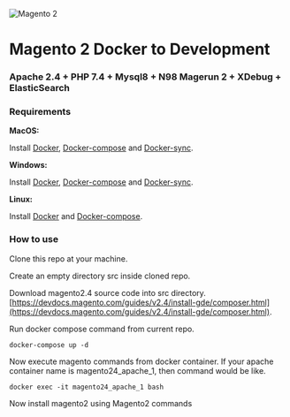 ![Magento 2](https://cdn.rawgit.com/rafaelstz/magento2-snippets-visualstudio/master/images/icon.png)

#  Magento 2 Docker to Development

### Apache 2.4 + PHP 7.4 + Mysql8 + N98 Magerun 2 + XDebug + ElasticSearch

### Requirements

**MacOS:**

Install [Docker](https://docs.docker.com/docker-for-mac/install/), [Docker-compose](https://docs.docker.com/compose/install/#install-compose) and [Docker-sync](https://github.com/EugenMayer/docker-sync/wiki/docker-sync-on-OSX).

**Windows:**

Install [Docker](https://docs.docker.com/docker-for-windows/install/), [Docker-compose](https://docs.docker.com/compose/install/#install-compose) and [Docker-sync](https://github.com/EugenMayer/docker-sync/wiki/docker-sync-on-Windows).

**Linux:**

Install [Docker](https://docs.docker.com/engine/installation/linux/docker-ce/ubuntu/) and [Docker-compose](https://docs.docker.com/compose/install/#install-compose).

### How to use

Clone this repo at your machine.

Create an empty directory src inside cloned repo.

Download magento2.4 source code into src directory. [https://devdocs.magento.com/guides/v2.4/install-gde/composer.html](https://devdocs.magento.com/guides/v2.4/install-gde/composer.html).


Run docker compose command from current repo.
```
docker-compose up -d
```

Now execute magento commands from docker container. If your apache container name is magento24_apache_1, then command would be like. 
```
docker exec -it magento24_apache_1 bash
```

Now install magento2 using Magento2 commands
